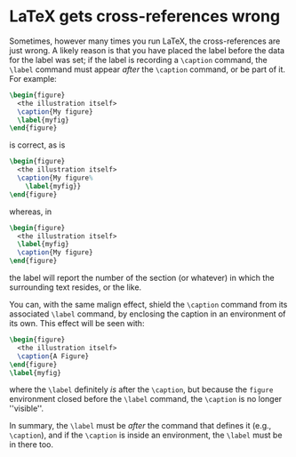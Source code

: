 # LaTeX gets cross-references wrong

Sometimes, however many times you run LaTeX, the cross-references
are just wrong.  A likely reason is that you have placed the label
before the data for the label was set; if the label is recording a
`\caption` command, the `\label` command must appear
_after_ the `\caption` command, or be part of it. For example:
```latex
\begin{figure}
  <the illustration itself>
  \caption{My figure}
  \label{myfig}
\end{figure}
```
is correct, as is
<!-- {% raw %} -->
```latex
\begin{figure}
  <the illustration itself>
  \caption{My figure%
    \label{myfig}}
\end{figure}
```
<!-- {% endraw %} -->
whereas, in
```latex
\begin{figure}
  <the illustration itself>
  \label{myfig}
  \caption{My figure}
\end{figure}
```
the label will report the number of the section (or whatever) in which
the surrounding text resides, or the like.

You can, with the same malign effect, shield the `\caption` command
from its associated `\label` command, by enclosing the caption in an
environment of its own.  This effect will be seen with:
```latex
\begin{figure}
  <the illustration itself>
  \caption{A Figure}
\end{figure}
\label{myfig}
```
where the `\label` definitely _is_ after the `\caption`,
but because the `figure` environment closed before the
`\label` command, the `\caption` is no longer ''visible''.

In summary, the `\label` must be _after_ the command that
defines it (e.g., `\caption`), and if the `\caption` is inside
an environment, the `\label` must be in there too.

